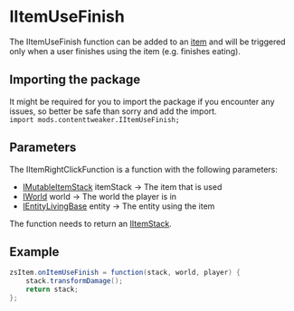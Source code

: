 # IItemUseFinish

The IItemUseFinish function can be added to an [item](/Mods/ContentTweaker/Vanilla/Creatable_Content/Item/) and will be triggered only when a user finishes using the item (e.g. finishes eating).


## Importing the package
It might be required for you to import the package if you encounter any issues, so better be safe than sorry and add the import.  
`import mods.contenttweaker.IItemUseFinish;` 


## Parameters
The IItemRightClickFunction is a function with the following parameters:

- [IMutableItemStack](/Mods/ContentTweaker/Vanilla/Types/Item/IMutableItemStack/) itemStack → The item that is used
- [IWorld](/Mods/ContentTweaker/Vanilla/Types/World/IWorld/) world → The world the player is in
- [IEntityLivingBase](/Vanilla/Entities/IEntityLivingBase/) entity → The entity using the item

The function needs to return an [IItemStack](/Vanilla/Items/IItemStack/).


## Example
```JAVA
zsItem.onItemUseFinish = function(stack, world, player) {
    stack.transformDamage();
    return stack;
};
```
